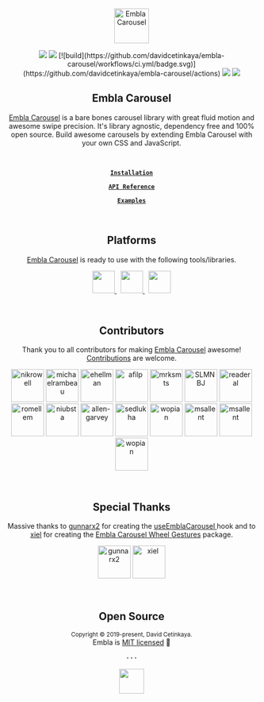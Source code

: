<br />
<div align="center">
  <p align="center">
    <a href="https://davidcetinkaya.github.io/embla-carousel" target="_blank"><img width="70" height="70" src="https://davidcetinkaya.github.io/embla-carousel/build/img/embla-logo.svg" alt="Embla Carousel">
    </a>
  </p>

  <p align="center">
    <a href="https://opensource.org/licenses/MIT" target="_blank"><img src="https://img.shields.io/badge/license-MIT-green.svg"></a>
    <a href="https://www.npmjs.com/package/embla-carousel" target="_blank"><img src="https://img.shields.io/npm/v/embla-carousel.svg"></a>
    [![build](https://github.com/davidcetinkaya/embla-carousel/workflows/ci.yml/badge.svg)](https://github.com/davidcetinkaya/embla-carousel/actions)
    <a href="https://prettier.io" target="_blank"><img src="https://img.shields.io/badge/code_style-prettier-ff69b4.svg?style=flat"></a>
    <a href="https://www.npmjs.com/package/embla-carousel" target="_blank"><img src="https://img.shields.io/bundlephobia/minzip/embla-carousel?color=%234c1&label=gzip%20size">
    </a>
  </p>

  <strong>
    <h2 align="center">Embla Carousel</h2>
  </strong>

  <p align="center">
    <a href="https://davidcetinkaya.github.io/embla-carousel">Embla Carousel</a> is a bare bones carousel library with great fluid motion and awesome swipe precision. It's library agnostic, dependency free and 100% open source. Build awesome carousels by extending Embla Carousel with your own CSS and JavaScript.
  </p>

  <br>

  <p align="center">
    <strong>
      <code>&nbsp;<a href="https://davidcetinkaya.github.io/embla-carousel/#installation">Installation</a>&nbsp;</code>
    </strong>
  </p>

  <p align="center">
    <strong>
      <code>&nbsp;<a href="https://davidcetinkaya.github.io/embla-carousel/api">API Reference</a>&nbsp;</code>
    </strong>
  </p>

  <p align="center">
    <strong>
      <code>&nbsp;<a href="https://davidcetinkaya.github.io/embla-carousel/examples#basic">Examples</a>&nbsp;</code>
    </strong>
  </p>
</div>

<br>

<div align="center">
  <strong>
    <h2 align="center">Platforms</h2>
  </strong>
  <p align="center">
    <a href="https://davidcetinkaya.github.io/embla-carousel">Embla Carousel</a> is ready to use with the following tools/libraries.
  </p>
  <p align="center">
    <a href="https://davidcetinkaya.github.io/embla-carousel/#module-usage">
      <img src="https://davidcetinkaya.github.io/embla-carousel/build/img/javascript-logo.svg" height="45" />
    </a>
    &nbsp;
    <a href="https://davidcetinkaya.github.io/embla-carousel/#module-usage">
      <img src="https://davidcetinkaya.github.io/embla-carousel/build/img/typescript-logo.svg" height="45" />
    </a>
    &nbsp;
    <a href="https://davidcetinkaya.github.io/embla-carousel/#react-usage">
      <img src="https://davidcetinkaya.github.io/embla-carousel/build/img/react-logo.svg" height="45" />
    </a>
  </p>
</div>

<br>

<div align="center">
  <strong>
    <h2 align="center">Contributors</h2>
  </strong>
  <p align="center">
    Thank you to all contributors for making <a href="https://davidcetinkaya.github.io/embla-carousel">Embla Carousel</a> awesome! <a href="https://github.com/davidcetinkaya/embla-carousel/blob/master/CONTRIBUTING.md">Contributions</a> are welcome.
  </p>
  <p align="center">
    <a href="https://github.com/nikrowell"><img src="https://avatars2.githubusercontent.com/u/260039?s=122&v=4" title="nikrowell" width="66" height="66" style="max-width:100%;"></a>
    <a href="https://github.com/michaelrambeau"><img src="https://avatars0.githubusercontent.com/u/5546996?s=122&v=4" title="michaelrambeau" width="66" height="66" style="max-width:100%;"></a>
    <a href="https://github.com/ehellman"><img src="https://avatars3.githubusercontent.com/u/586152?s=122&v=4" title="ehellman" width="66" height="66" style="max-width:100%;"></a>
    <a href="https://github.com/afilp"><img src="https://avatars0.githubusercontent.com/u/7850073?s=122&v=4" title="afilp" width="66" height="66" style="max-width:100%;"></a>
    <a href="https://github.com/mrksmts"><img src="https://avatars1.githubusercontent.com/u/437794?s=122&v=4" title="mrksmts" width="66" height="66" style="max-width:100%;"></a>
    <a href="https://github.com/SLMNBJ"><img src="https://avatars2.githubusercontent.com/u/30017004?s=122&v=4" title="SLMNBJ" width="66" height="66" style="max-width:100%;"></a>
    <a href="https://github.com/readeral"><img src="https://avatars0.githubusercontent.com/u/15904136?s=122&v=4" title="readeral" width="66" height="66" style="max-width:100%;"></a>
    <a href="https://github.com/romellem"><img src="https://avatars2.githubusercontent.com/u/8504000?s=122&v=4" title="romellem" width="66" height="66" style="max-width:100%;"></a>
    <a href="https://github.com/niubsta"><img src="https://avatars0.githubusercontent.com/u/270320?s=122&v=4" title="niubsta" width="66" height="66" style="max-width:100%;"></a>
    <a href="https://github.com/allen-garvey"><img src="https://avatars1.githubusercontent.com/u/9314727?s=122s&v=4" title="allen-garvey" width="66" height="66" style="max-width:100%;"></a>
    <a href="https://github.com/sedlukha"><img src="https://avatars3.githubusercontent.com/u/14075940?s=122&v=4" title="sedlukha" width="66" height="66" style="max-width:100%;"></a>
    <a href="https://github.com/wopian"><img src="https://avatars3.githubusercontent.com/u/3440094?s=122&v=4" title="wopian" width="66" height="66" style="max-width:100%;"></a>
    <a href="https://github.com/msallent"><img src="https://avatars3.githubusercontent.com/u/8879212?s=122&v=4" title="msallent" width="66" height="66" style="max-width:100%;"></a>
    <a href="https://github.com/omarkhatibco"><img src="https://avatars1.githubusercontent.com/u/9054278?s=122&v=4" title="msallent" width="66" height="66" style="max-width:100%;"></a>
    <a href="https://github.com/ppromerojr"><img src="https://avatars1.githubusercontent.com/u/15343254?s=122&v=4" title="wopian" width="66" height="66" style="max-width:100%;"></a>

  </p>
</div>

<br>

<div align="center">
  <strong>
    <h2 align="center">Special Thanks</h2>
  </strong>
  <p align="center">
    Massive thanks to <a href="https://github.com/gunnarx2">gunnarx2</a> for creating the <a href="https://davidcetinkaya.github.io/embla-carousel/#react-usage">useEmblaCarousel </a> hook and to <a href="https://github.com/xiel">xiel</a> for creating the <a href="https://github.com/xiel/embla-carousel-wheel-gestures">Embla Carousel Wheel Gestures</a> package.
  </p>
  <p align="center">
    <a href="https://github.com/gunnarx2"><img src="https://avatars2.githubusercontent.com/u/10469652?s=122&v=4" title="gunnarx2" width="66" height="66" style="max-width:100%;"></a>
    <a href="https://github.com/xiel"><img src="https://avatars0.githubusercontent.com/u/615522?s=122&v=4" title="xiel" width="66" height="66" style="max-width:100%;"></a>
  </p>
</div>

<br>

<h2 align="center">Open Source</h2>

<p align="center">
  <sup>Copyright © 2019-present, David Cetinkaya.</sup><br>
  Embla is <a href="https://github.com/davidcetinkaya/embla-carousel/blob/master/LICENSE">MIT licensed</a> 💖
</p>

<p align="center">
  <strong>· · ·</strong>
</p>

<p align="center">
  <a href="https://www.browserstack.com">
    <img src="https://davidcetinkaya.github.io/embla-carousel/build/img/browserstack-logo.svg" height="50" />
    </a>
</p>
